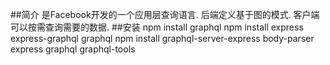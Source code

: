 ##简介
	是Facebook开发的一个应用层查询语言. 后端定义基于图的模式. 客户端可以按需查询需要的数据.
##安装
	npm install graphql
	npm install express express-graphql graphql
	npm install graphql-server-express body-parser express graphql graphql-tools